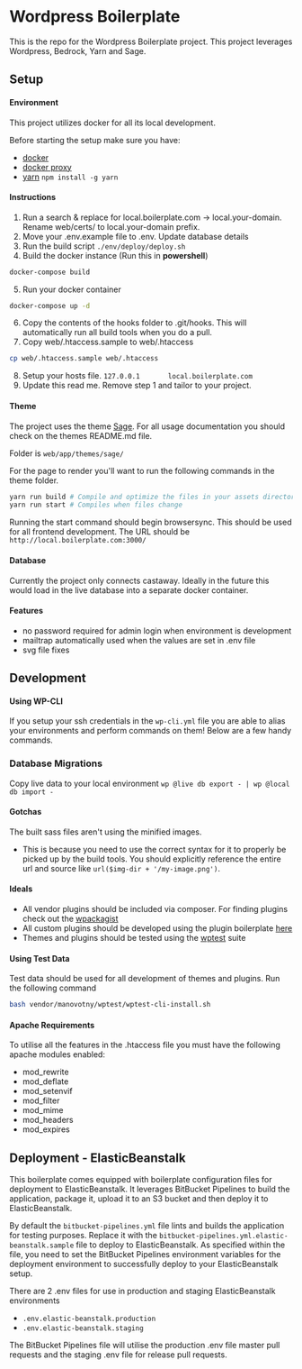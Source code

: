 Wordpress Boilerplate 
===================

This is the repo for the Wordpress Boilerplate project. This project leverages Wordpress, Bedrock, Yarn and Sage. 

Setup
-------------

#### **Environment**

This project utilizes docker for all its local development. 

Before starting the setup make sure you have:
- [docker](https://www.docker.com/)
- [docker proxy](https://4mation.atlassian.net/wiki/display/PD/Docker+Proxy)
- [yarn](https://yarnpkg.com/en/) `npm install -g yarn`

#### **Instructions**

1. Run a search & replace for local.boilerplate.com -> local.your-domain. Rename web/certs/ to local.your-domain prefix.
2. Move your .env.example file to .env. Update database details
3. Run the build script `./env/deploy/deploy.sh`
4. Build the docker instance (Run this in **powershell**)
```bash
docker-compose build
```
5.  Run your docker container
```bash
docker-compose up -d
```
6. Copy the contents of the hooks folder to .git/hooks. This will automatically run all build tools when you do a pull.
7. Copy  web/.htaccess.sample to web/.htaccess
```bash
cp web/.htaccess.sample web/.htaccess
```
8. Setup your hosts file. `127.0.0.1       local.boilerplate.com`
9. Update this read me. Remove step 1 and tailor to your project. 

#### **Theme**

The project uses the theme [Sage](https://roots.io/sage/). For all usage documentation you should check on the themes README.md file. 

Folder is `web/app/themes/sage/`

For the page to render you'll want to run the following commands in the theme folder.
```bash
yarn run build # Compile and optimize the files in your assets directory
yarn run start # Compiles when files change
``` 

Running the start command should begin browsersync. This should be used for all frontend development. The URL should be `http://local.boilerplate.com:3000/`

#### **Database**

Currently the project only connects castaway. Ideally in the future this would load in the live database into a separate docker container.

#### **Features**

- no password required for admin login when environment is development
- mailtrap automatically used when the values are set in .env file
- svg file fixes 

Development 
-------------

#### **Using WP-CLI**

If you setup your ssh credentials in the `wp-cli.yml` file you are able to alias your environments and perform commands on them! Below are a few handy commands.

### Database Migrations ###
Copy live data to your local environment
`wp @live db export - | wp @local db import -`


#### **Gotchas**

The built sass files aren't using the minified images.

- This is because you need to use the correct syntax for it to properly be picked up by the build tools.
  You should explicitly reference the entire url and source like `url($img-dir + '/my-image.png')`. 
 
#### **Ideals**

 - All vendor plugins should be included via composer. For finding plugins check out the [wpackagist](https://wpackagist.org/)
 - All custom plugins should be developed using the plugin boilerplate [here](https://bitbucket.org/harlan_wilton/plugin-boilerplate/overview) 
 - Themes and plugins should be tested using the [wptest](https://github.com/poststatus/wptest) suite

#### **Using Test Data**

Test data should be used for all development of themes and plugins.
Run the following command
```bash
bash vendor/manovotny/wptest/wptest-cli-install.sh
```

#### **Apache Requirements**

To utilise all the features in the .htaccess file you must have the following apache modules enabled:
- mod_rewrite
- mod_deflate
- mod_setenvif
- mod_filter
- mod_mime
- mod_headers
- mod_expires

Deployment - ElasticBeanstalk
-------------

This boilerplate comes equipped with boilerplate configuration files for deployment to ElasticBeanstalk. It leverages 
BitBucket Pipelines to build the application, package it, upload it to an S3 bucket and then deploy it to ElasticBeanstalk.

By default the `bitbucket-pipelines.yml` file lints and builds the application for testing purposes.
Replace it with the `bitbucket-pipelines.yml.elastic-beanstalk.sample` file to deploy to ElasticBeanstalk. As specified
within the file, you need to set the BitBucket Pipelines environment variables for the deployment environment to 
successfully deploy to your ElasticBeanstalk setup.

There are 2 .env files for use in production and staging ElasticBeanstalk environments
 - `.env.elastic-beanstalk.production`
 - `.env.elastic-beanstalk.staging`

The BitBucket Pipelines file will utilise the production .env file master pull requests and the staging .env file
for release pull requests.